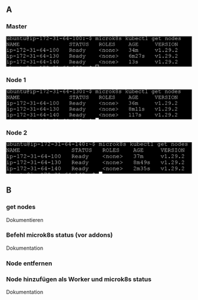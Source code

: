## A
### Master
![](Master.PNG "")
### Node 1
![](Node1.PNG "")
### Node 2
![](Node2.PNG "")
## B
### get nodes

Dokumentieren
### Befehl microk8s status (vor addons)

Dokumentation
### Node entfernen

### Node hinzufügen als Worker und microk8s status

Dokumentation
